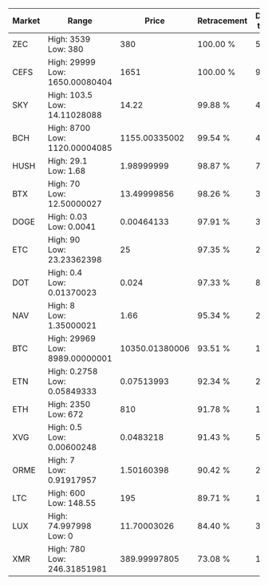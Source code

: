 | Market | Range | Price| Retracement | Doubles to 50% |
| --- | --- | --- | --- | --- |
| ZEC | High: 3539<br />Low: 380 | 380 | 100.00 % | 5.16 |
| CEFS | High: 29999<br />Low: 1650.00080404 | 1651 | 100.00 % | 9.58 |
| SKY | High: 103.5<br />Low: 14.11028088 | 14.22 | 99.88 % | 4.14 |
| BCH | High: 8700<br />Low: 1120.00004085 | 1155.00335002 | 99.54 % | 4.25 |
| HUSH | High: 29.1<br />Low: 1.68 | 1.98999999 | 98.87 % | 7.73 |
| BTX | High: 70<br />Low: 12.50000027 | 13.49999856 | 98.26 % | 3.06 |
| DOGE | High: 0.03<br />Low: 0.0041 | 0.00464133 | 97.91 % | 3.67 |
| ETC | High: 90<br />Low: 23.23362398 | 25 | 97.35 % | 2.26 |
| DOT | High: 0.4<br />Low: 0.01370023 | 0.024 | 97.33 % | 8.62 |
| NAV | High: 8<br />Low: 1.35000021 | 1.66 | 95.34 % | 2.82 |
| BTC | High: 29969<br />Low: 8989.00000001 | 10350.01380006 | 93.51 % | 1.88 |
| ETN | High: 0.2758<br />Low: 0.05849333 | 0.07513993 | 92.34 % | 2.22 |
| ETH | High: 2350<br />Low: 672 | 810 | 91.78 % | 1.87 |
| XVG | High: 0.5<br />Low: 0.00600248 | 0.0483218 | 91.43 % | 5.24 |
| ORME | High: 7<br />Low: 0.91917957 | 1.50160398 | 90.42 % | 2.64 |
| LTC | High: 600<br />Low: 148.55 | 195 | 89.71 % | 1.92 |
| LUX | High: 74.997998<br />Low: 0 | 11.70003026 | 84.40 % | 3.21 |
| XMR | High: 780<br />Low: 246.31851981 | 389.99997805 | 73.08 % | 1.32 |
